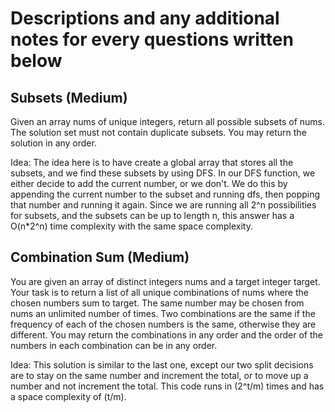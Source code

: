 # Descriptions and any additional notes for every questions written below

## Subsets (Medium)

Given an array nums of unique integers, return all possible subsets of nums.
The solution set must not contain duplicate subsets. You may return the solution in any order.

Idea: The idea here is to have create a global array that stores all the subsets, and we find these subsets by using DFS. In our DFS function, we either decide to add the current number, or we don't. We do this by appending the current number to the subset and running dfs, then popping that number and running it again. Since we are running all 2^n possibilities for subsets, and the subsets can be up to length n, this answer has a O(n*2^n) time complexity with the same space complexity.

## Combination Sum (Medium)

You are given an array of distinct integers nums and a target integer target. Your task is to return a list of all unique combinations of nums where the chosen numbers sum to target.
The same number may be chosen from nums an unlimited number of times. Two combinations are the same if the frequency of each of the chosen numbers is the same, otherwise they are different.
You may return the combinations in any order and the order of the numbers in each combination can be in any order.

Idea: This solution is similar to the last one, except our two split decisions are to stay on the same number and increment the total, or to move up a number and not increment the total. This code runs in (2^t/m) times and has a space complexity of (t/m).